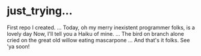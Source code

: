 # just_trying...
First repo I created.
...
Today, oh my merry inexistent programmer folks, is a lovely day
Now, I'll tell you a Haiku of mine.
...
The bird on branch alone
cried on the great old willow
eating mascarpone
...
And that's it folks.
See 'ya soon!
